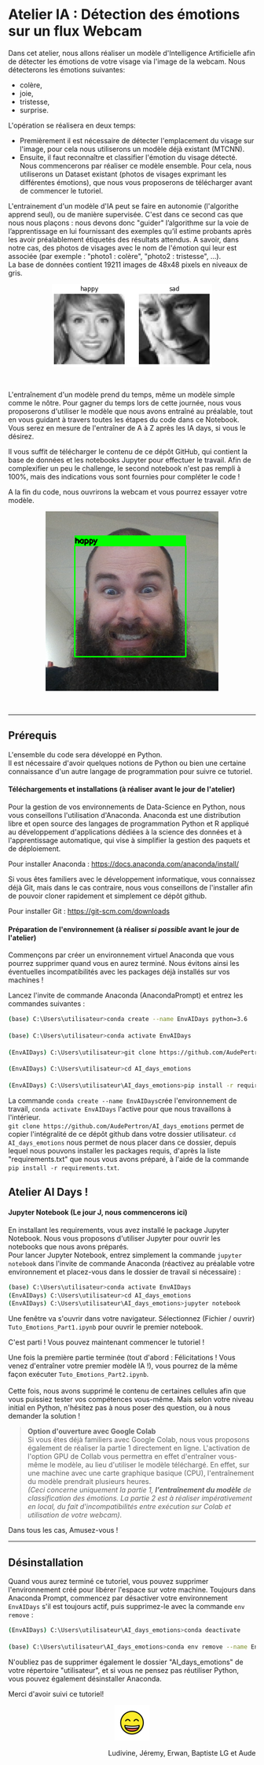 # Atelier IA : Détection des émotions sur un flux Webcam

Dans cet atelier, nous allons réaliser un modèle d'Intelligence Artificielle afin de détecter les émotions de votre visage via l'image de la webcam.
Nous détecterons les émotions suivantes:
- colère,
- joie,
- tristesse,
- surprise.

L'opération se réalisera en deux temps:
- Premièrement il est nécessaire de détecter l'emplacement du visage sur l'image, pour cela nous utiliserons un modèle déjà existant (MTCNN).
- Ensuite, il faut reconnaître et classifier l'émotion du visage détecté. Nous commencerons par réaliser ce modèle ensemble. Pour cela, nous utiliserons un Dataset existant (photos de visages exprimant les différentes émotions), que nous vous proposerons de télécharger avant de commencer le tutoriel.

L'entrainement d'un modèle d'IA peut se faire en autonomie (l'algorithe apprend seul), ou de manière supervisée. C'est dans ce second cas que nous nous plaçons : nous devons donc "guider" l’algorithme sur la voie de l’apprentissage en lui fournissant des exemples qu’il estime probants après les avoir préalablement étiquetés des résultats attendus. A savoir, dans notre cas, des photos de visages avec le nom de l'émotion qui leur est associée (par exemple : "photo1 : colère", "photo2 : tristesse", ...).<br>
La base de données contient 19211 images de 48x48 pixels en niveaux de gris.
<br>

<p ALIGN="center"><img src="./images/demo.png"></p>

<br>

L'entraînement d'un modèle prend du temps, même un modèle simple comme le nôtre. Pour gagner du temps lors de cette journée, nous vous proposerons d'utiliser le modèle que nous avons entraîné au préalable, tout en vous guidant à travers toutes les étapes du code dans ce Notebook. Vous serez en mesure de l'entraîner de A à Z après les IA days, si vous le désirez.<br>

Il vous suffit de télécharger le contenu de ce dépôt GitHub, qui contient la base de données et les notebooks Jupyter pour effectuer le travail. Afin de complexifier un peu le challenge, le second notebook n'est pas rempli à 100%, mais des indications vous sont fournies pour compléter le code !

A la fin du code, nous ouvrirons la webcam et vous pourrez essayer votre modèle.<br>

<p ALIGN="center"><img src="./images/test.png"></p>
<br>
<hr>


## Prérequis

L'ensemble du code sera développé en Python. <br>
Il est nécessaire d'avoir quelques notions de Python ou bien une certaine connaissance d'un autre langage de programmation pour suivre ce tutoriel.

#### Téléchargements et installations (à réaliser avant le jour de l'atelier)

Pour la gestion de vos environnements de Data-Science en Python, nous vous conseillons l'utilisation d'Anaconda.
Anaconda est une distribution libre et open source des langages de programmation Python et R appliqué au développement d'applications dédiées à la science des données et à l'apprentissage automatique, qui vise à simplifier la gestion des paquets et de déploiement.

Pour installer Anaconda : https://docs.anaconda.com/anaconda/install/

Si vous êtes familiers avec le développement informatique, vous connaissez déjà Git, mais dans le cas contraire, nous vous conseillons de l'installer afin de pouvoir cloner rapidement et simplement ce dépôt github.

Pour installer Git : https://git-scm.com/downloads


#### Préparation de l'environnement (à réaliser *si possible* avant le jour de l'atelier)

Commençons par créer un environnement virtuel Anaconda que vous pourrez supprimer quand vous en aurez terminé. Nous évitons ainsi les éventuelles incompatibilités avec les packages déjà installés sur vos machines !

Lancez l'invite de commande Anaconda (AnacondaPrompt) et entrez les commandes suivantes :

```bash
(base) C:\Users\utilisateur>conda create --name EnvAIDays python=3.6

(base) C:\Users\utilisateur>conda activate EnvAIDays

(EnvAIDays) C:\Users\utilisateur>git clone https://github.com/AudePertron/AI_days_emotions

(EnvAIDays) C:\Users\utilisateur>cd AI_days_emotions

(EnvAIDays) C:\Users\utilisateur\AI_days_emotions>pip install -r requirements.txt
```

La commande `conda create --name EnvAIDays`crée l'environnement de travail, `conda activate EnvAIDays` l'active pour que nous travaillons à l'intérieur. <br>
`git clone https://github.com/AudePertron/AI_days_emotions` permet de copier l'intégralité de ce dépôt github dans votre dossier utilisateur. `cd AI_days_emotions` nous permet de nous placer dans ce dossier, depuis lequel nous pouvons installer les packages requis, d'après la liste "requirements.txt" que nous vous avons préparé, à l'aide de la commande `pip install -r requirements.txt`.

## Atelier AI Days !

#### Jupyter Notebook (Le jour J, nous commencerons ici)

En installant les requirements, vous avez installé le package Jupyter Notebook. Nous vous proposons d'utiliser Jupyter pour ouvrir les notebooks que nous avons préparés. <br>
Pour lancer Jupyter Notebook, entrez simplement la commande `jupyter notebook` dans l'invite de commande Anaconda (réactivez au préalable votre environnement et placez-vous dans le dossier de travail si nécessaire) :

```bash
(base) C:\Users\utilisateur>conda activate EnvAIDays
(EnvAIDays) C:\Users\utilisateur>cd AI_days_emotions
(EnvAIDays) C:\Users\utilisateur\AI_days_emotions>jupyter notebook
```

Une fenêtre va s'ouvrir dans votre navigateur. Sélectionnez (Fichier / ouvrir) `Tuto_Emotions_Part1.ipynb` pour ouvrir le premier notebook.

C'est parti ! Vous pouvez maintenant commencer le tutoriel !

Une fois la première partie terminée (tout d'abord : Félicitations ! Vous venez d'entraîner votre premier modèle IA !), vous pourrez de la même façon exécuter `Tuto_Emotions_Part2.ipynb`. <br><br>
Cette fois, nous avons supprimé le contenu de certaines cellules afin que vous puissiez tester vos compétences vous-même. Mais selon votre niveau initial en Python, n'hésitez pas à nous poser des question, ou à nous demander la solution ! 

> __Option d'ouverture avec Google Colab__<br> Si vous êtes déjà familiers avec Google Colab, nous vous proposons également de réaliser la partie 1 directement en ligne. L'activation de l'option GPU de Collab vous permettra en effet d'entraîner vous-même le modèle, au lieu d'utiliser le modèle téléchargé. En effet, sur une machine avec une carte graphique basique (CPU), l'entraînement du modèle prendrait plusieurs heures. <br>*(Ceci concerne uniquement la partie 1, __l'entraînement du modèle__ de classification des émotions. La partie 2 est à réaliser impérativement en local, du fait d'incompatibilités entre exécution sur Colab et utilisation de votre webcam).*


Dans tous les cas, Amusez-vous !

<hr>

## Désinstallation

Quand vous aurez terminé ce tutoriel, vous pouvez supprimer l'environnement créé pour libérer l'espace sur votre machine. 
Toujours dans Anaconda Prompt, commencez par désactiver votre environnement `EnvAIDays` s'il est toujours actif, puis supprimez-le avec la commande `env remove` :

```bash
(EnvAIDays) C:\Users\utilisateur\AI_days_emotions>conda deactivate

(base) C:\Users\utilisateur\AI_days_emotions>conda env remove --name EnvAIDays
```

N'oubliez pas de supprimer également le dossier "AI_days_emotions" de votre répertoire "utilisateur", et si vous ne pensez pas réutiliser Python, vous pouvez également désinstaller Anaconda.


Merci d'avoir suivi ce tutoriel!

<p ALIGN="center"><img src="./emojis/3-happy.png"></p>

<p ALIGN="right">Ludivine, Jéremy, Erwan, Baptiste LG et Aude</p>



